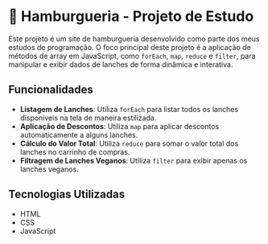 # 🍔 Hamburgueria - Projeto de Estudo

Este projeto é um site de hamburgueria desenvolvido como parte dos meus estudos de programação. O foco principal deste projeto é a aplicação de métodos de array em JavaScript, como `forEach`, `map`, `reduce` e `filter`, para manipular e exibir dados de lanches de forma dinâmica e interativa.

## Funcionalidades

- **Listagem de Lanches**: Utiliza `forEach` para listar todos os lanches disponíveis na tela de maneira estilizada.
- **Aplicação de Descontos**: Utiliza `map` para aplicar descontos automaticamente a alguns lanches.
- **Cálculo do Valor Total**: Utiliza `reduce` para somar o valor total dos lanches no carrinho de compras.
- **Filtragem de Lanches Veganos**: Utiliza `filter` para exibir apenas os lanches veganos.

## Tecnologias Utilizadas

- HTML
- CSS
- JavaScript